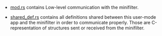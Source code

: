 - [mod.rs](mod.rs) contains Low-level communication with the minifilter.

- [shared_def.rs](shared_def.rs) contains all definitions shared between this user-mode app and the minifilter in order
  to communicate properly. Those are C-representation of structures sent or received from the minifilter.

